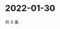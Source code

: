 # 2022-01-30

共 0 条

<!-- BEGIN WEIBO -->
<!-- 最后更新时间 Sun Jan 30 2022 14:13:00 GMT+0800 (China Standard Time) -->

<!-- END WEIBO -->

